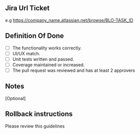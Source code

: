 ## Jira Url Ticket

e.g https://company_name.atlassian.net/browse/BLO-TASK_ID

## Definition Of Done

- [ ] The functionality works correctly.
- [ ] UI/UX match.
- [ ] Unit tests written and passed.
- [ ] Coverage maintained or increased.
- [ ] The pull request was reviewed and has at least 2 approvers

## Notes

[Optional]

## Rollback instructions

Please review this guidelines
